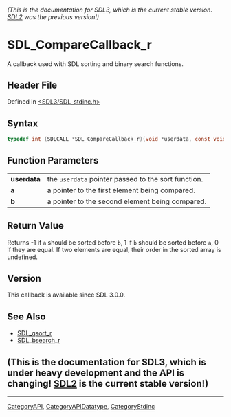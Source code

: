 ###### (This is the documentation for SDL3, which is the current stable version. [SDL2](https://wiki.libsdl.org/SDL2/) was the previous version!)
# SDL_CompareCallback_r

A callback used with SDL sorting and binary search functions.

## Header File

Defined in [<SDL3/SDL_stdinc.h>](https://github.com/libsdl-org/SDL/blob/main/include/SDL3/SDL_stdinc.h)

## Syntax

```c
typedef int (SDLCALL *SDL_CompareCallback_r)(void *userdata, const void *a, const void *b);
```

## Function Parameters

|              |                                                     |
| ------------ | --------------------------------------------------- |
| **userdata** | the `userdata` pointer passed to the sort function. |
| **a**        | a pointer to the first element being compared.      |
| **b**        | a pointer to the second element being compared.     |

## Return Value

Returns -1 if `a` should be sorted before `b`, 1 if `b` should be sorted
before `a`, 0 if they are equal. If two elements are equal, their order in
the sorted array is undefined.

## Version

This callback is available since SDL 3.0.0.

## See Also

- [SDL_qsort_r](SDL_qsort_r)
- [SDL_bsearch_r](SDL_bsearch_r)


## (This is the documentation for SDL3, which is under heavy development and the API is changing! [SDL2](https://wiki.libsdl.org/SDL2/) is the current stable version!)



----
[CategoryAPI](CategoryAPI), [CategoryAPIDatatype](CategoryAPIDatatype), [CategoryStdinc](CategoryStdinc)

